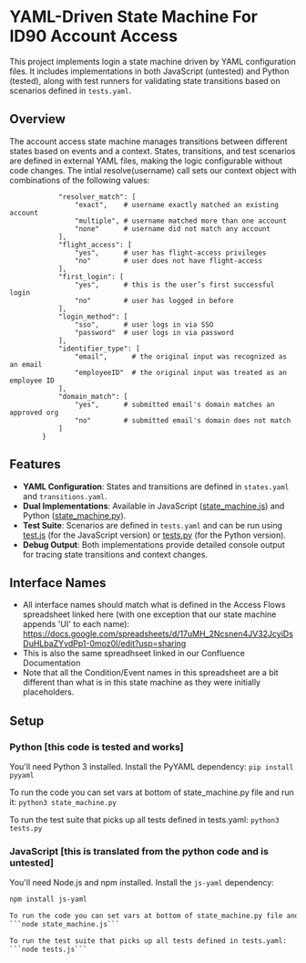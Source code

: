 # YAML-Driven State Machine For ID90 Account Access
This project implements login a state machine driven by YAML configuration files. It includes implementations in both JavaScript (untested) and Python (tested), along with test runners for validating state transitions based on scenarios defined in `tests.yaml`.

## Overview
The account access state machine manages transitions between different states based on events and a context. States, transitions, and test scenarios are defined in external YAML files, making the logic configurable without code changes.
The intial resolve(username) call sets our context object with combinations of the following values:
```        ctx_options = {
            "resolver_match": [
                "exact",    # username exactly matched an existing account
                "multiple", # username matched more than one account
                "none"      # username did not match any account
            ],
            "flight_access": [
                "yes",      # user has flight-access privileges
                "no"        # user does not have flight-access
            ],
            "first_login": [
                "yes",      # this is the user’s first successful login
                "no"        # user has logged in before
            ],
            "login_method": [
                "sso",      # user logs in via SSO
                "password"  # user logs in via password
            ],
            "identifier_type": [
                "email",      # the original input was recognized as an email
                "employeeID"  # the original input was treated as an employee ID
            ],
            "domain_match": [
                "yes",      # submitted email's domain matches an approved org
                "no"        # submitted email's domain does not match
            ]
        }
```

## Features
*   **YAML Configuration**: States and transitions are defined in `states.yaml` and `transitions.yaml`.
*   **Dual Implementations**: Available in JavaScript ([state_machine.js](state_machine.js)) and Python ([state_machine.py](state_machine.py)).
*   **Test Suite**: Scenarios are defined in `tests.yaml` and can be run using [test.js](test.js) (for the JavaScript version) or [tests.py](tests.py) (for the Python version).
*   **Debug Output**: Both implementations provide detailed console output for tracing state transitions and context changes.

## Interface Names
*   All interface names should match what is defined in the Access Flows spreadsheet linked here (with one exception that our state machine appends 'UI' to each name): https://docs.google.com/spreadsheets/d/17uMH_2Ncsnen4JV32JcyiDsDuHLbaZYvdPp1-0moz0I/edit?usp=sharing
*   This is also the same spreadhseet linked in our Confluence Documentation
*   Note that all the Condition/Event names in this spreadsheet are a bit different than what is in this state machine as they were initially placeholders.

## Setup

### Python [this code is tested and works]
You'll need Python 3 installed. Install the PyYAML dependency:
```pip install pyyaml```

To run the code you can set vars at bottom of state_machine.py file and run it:
```python3 state_machine.py```

To run the test suite that picks up all tests defined in tests.yaml:
```python3 tests.py```

### JavaScript [this is translated from the python code and is untested]
You'll need Node.js and npm installed. Install the `js-yaml` dependency:
```sh
npm install js-yaml

To run the code you can set vars at bottom of state_machine.py file and run it:
```node state_machine.js```

To run the test suite that picks up all tests defined in tests.yaml:
```node tests.js```


